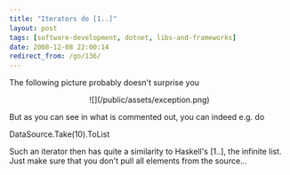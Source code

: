 ```yaml
---
title: "Iterators do [1..]"
layout: post
tags: [software-development, dotnet, libs-and-frameworks]
date: 2008-12-08 22:00:14
redirect_from: /go/136/
---
```


The following picture probably doesn't surprise you

<div style="text-align:center">![](/public/assets/exception.png)</div>

But as you can see in what is commented out, you can indeed e.g. do

<csharp>DataSource.Take(10).ToList</csharp>

Such an iterator then has quite a similarity to Haskell's [1..], the infinite list. Just make sure that you don't pull all elements from the source...